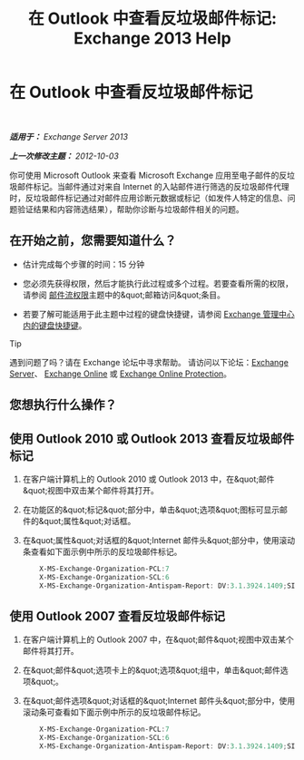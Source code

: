 ﻿---
title: '在 Outlook 中查看反垃圾邮件标记: Exchange 2013 Help'
TOCTitle: 在 Outlook 中查看反垃圾邮件标记
ms:assetid: cddb5dbf-ad1e-471c-9fc8-28ddcf7ec1d0
ms:mtpsurl: https://technet.microsoft.com/zh-cn/library/Bb124595(v=EXCHG.150)
ms:contentKeyID: 50491708
ms.date: 05/21/2018
mtps_version: v=EXCHG.150
ms.translationtype: MT
---

# 在 Outlook 中查看反垃圾邮件标记

 

_**适用于：** Exchange Server 2013_

_**上一次修改主题：** 2012-10-03_

你可使用 Microsoft Outlook 来查看 Microsoft Exchange 应用至电子邮件的反垃圾邮件标记。当邮件通过对来自 Internet 的入站邮件进行筛选的反垃圾邮件代理时，反垃圾邮件标记通过对邮件应用诊断元数据或标记（如发件人特定的信息、问题验证结果和内容筛选结果），帮助你诊断与垃圾邮件相关的问题。

## 在开始之前，您需要知道什么？

  - 估计完成每个步骤的时间：15 分钟

  - 您必须先获得权限，然后才能执行此过程或多个过程。若要查看所需的权限，请参阅 [邮件流权限](mail-flow-permissions-exchange-2013-help.md)主题中的\&quot;邮箱访问\&quot;条目。

  - 若要了解可能适用于此主题中过程的键盘快捷键，请参阅 [Exchange 管理中心内的键盘快捷键](keyboard-shortcuts-in-the-exchange-admin-center-exchange-online-protection-help.md)。

> [!TIP]  
> 遇到问题了吗？请在 Exchange 论坛中寻求帮助。 请访问以下论坛：<a href="https://go.microsoft.com/fwlink/p/?linkid=60612">Exchange Server</a>、 <a href="https://go.microsoft.com/fwlink/p/?linkid=267542">Exchange Online</a> 或 <a href="https://go.microsoft.com/fwlink/p/?linkid=285351">Exchange Online Protection</a>。


## 您想执行什么操作？

## 使用 Outlook 2010 或 Outlook 2013 查看反垃圾邮件标记

1.  在客户端计算机上的 Outlook 2010 或 Outlook 2013 中，在\&quot;邮件\&quot;视图中双击某个邮件将其打开。

2.  在功能区的\&quot;标记\&quot;部分中，单击\&quot;选项\&quot;图标可显示邮件的\&quot;属性\&quot;对话框。

3.  在\&quot;属性\&quot;对话框的\&quot;Internet 邮件头\&quot;部分中，使用滚动条查看如下面示例中所示的反垃圾邮件标记。
    
    ```powershell
        X-MS-Exchange-Organization-PCL:7
        X-MS-Exchange-Organization-SCL:6
        X-MS-Exchange-Organization-Antispam-Report: DV:3.1.3924.1409;SID:SenderIDStatus Fail;PCL:PhishingLevel SUSPICIOUS;CW:CustomList;PP:Presolved;TIME:TimeBasedFeatures
    ```    
## 使用 Outlook 2007 查看反垃圾邮件标记

1.  在客户端计算机上的 Outlook 2007 中，在\&quot;邮件\&quot;视图中双击某个邮件将其打开。

2.  在\&quot;邮件\&quot;选项卡上的\&quot;选项\&quot;组中，单击\&quot;邮件选项\&quot;。

3.  在\&quot;邮件选项\&quot;对话框的\&quot;Internet 邮件头\&quot;部分中，使用滚动条可查看如下面示例中所示的反垃圾邮件标记。
    
    ```powershell
        X-MS-Exchange-Organization-PCL:7
        X-MS-Exchange-Organization-SCL:6
        X-MS-Exchange-Organization-Antispam-Report: DV:3.1.3924.1409;SID:SenderIDStatus Fail;PCL:PhishingLevel SUSPICIOUS;CW:CustomList;PP:Presolved;TIME:TimeBasedFeatures
    ```    
